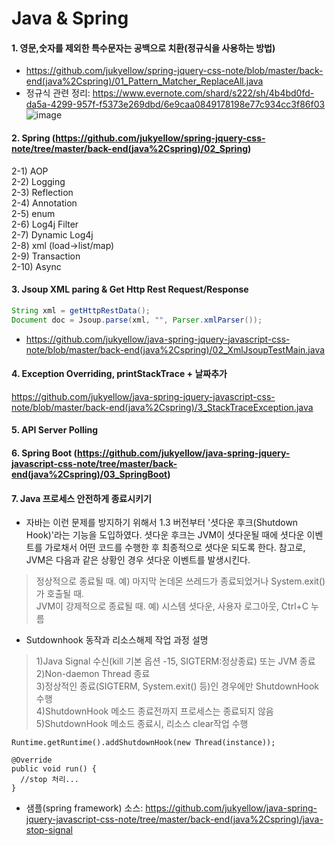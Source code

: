# Java & Spring

#### 1. 영문,숫자를 제외한 특수문자는 공백으로 치환(정규식을 사용하는 방법)   
- https://github.com/jukyellow/spring-jquery-css-note/blob/master/back-end(java%2Cspring)/01_Pattern_Matcher_ReplaceAll.java  
- 정규식 관련 정리: https://www.evernote.com/shard/s222/sh/4b4bd0fd-da5a-4299-957f-f5373e269dbd/6e9caa0849178198e77c934cc3f86f03  
![image](https://user-images.githubusercontent.com/45334819/58895126-34777480-872e-11e9-992b-334688d44d07.png)  

#### 2. Spring (https://github.com/jukyellow/spring-jquery-css-note/tree/master/back-end(java%2Cspring)/02_Spring)  
2-1) AOP  
2-2) Logging  
2-3) Reflection  
2-4) Annotation  
2-5) enum  
2-6) Log4j Filter  
2-7) Dynamic Log4j  
2-8) xml (load->list/map)  
2-9) Transaction  
2-10) Async

#### 3. Jsoup XML paring & Get Http Rest Request/Response
``` java
String xml = getHttpRestData();
Document doc = Jsoup.parse(xml, "", Parser.xmlParser());
```
- https://github.com/jukyellow/java-spring-jquery-javascript-css-note/blob/master/back-end(java%2Cspring)/02_XmlJsoupTestMain.java  

#### 4. Exception Overriding, printStackTrace + 날짜추가  
https://github.com/jukyellow/java-spring-jquery-javascript-css-note/blob/master/back-end(java%2Cspring)/3_StackTraceException.java  

#### 5. API Server Polling  

#### 6. Spring Boot (https://github.com/jukyellow/java-spring-jquery-javascript-css-note/tree/master/back-end(java%2Cspring)/03_SpringBoot)


#### 7. Java 프로세스 안전하게 종료시키기 
- 자바는 이런 문제를 방지하기 위해서 1.3 버전부터 '셧다운 후크(Shutdown Hook)'라는 기능을 도입하였다. 셧다운 후크는 JVM이 셧다운될 때에 셧다운 이벤트를 가로채서 어떤 코드를 수행한 후 최종적으로 셧다운 되도록 한다. 참고로, JVM은 다음과 같은 상황인 경우 셧다운 이벤트를 발생시킨다.  
> 정상적으로 종료될 때. 예) 마지막 논데몬 쓰레드가 종료되었거나 System.exit()가 호출될 때.  
> JVM이 강제적으로 종료될 때. 예) 시스템 셧다운, 사용자 로그아웃, Ctrl+C 누름  
- Sutdownhook 동작과 리소스해제 작업 과정 설명
> 1)Java Signal 수신(kill 기본 옵션 -15, SIGTERM:정상종료) 또는 JVM 종료  
> 2)Non-daemon Thread 종료  
> 3)정상적인 종료(SIGTERM, System.exit() 등)인 경우에만 ShutdownHook 수행  
> 4)ShutdownHook 메소드 종료전까지 프로세스는 종료되지 않음  
> 5)ShutdownHook 메소드 종료시, 리소스 clear작업 수행  
```
Runtime.getRuntime().addShutdownHook(new Thread(instance));

@Override
public void run() {
  //stop 처리...
}
```
- 샘플(spring framework) 소스: https://github.com/jukyellow/java-spring-jquery-javascript-css-note/tree/master/back-end(java%2Cspring)/java-stop-signal   

